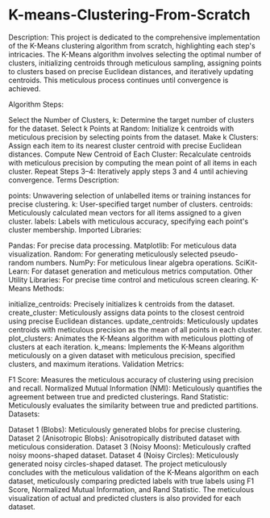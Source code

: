 # K-means-Clustering-From-Scratch

Description:
This project is dedicated to the comprehensive implementation of the K-Means clustering algorithm from scratch, highlighting each step's intricacies. The K-Means algorithm involves selecting the optimal number of clusters, initializing centroids through meticulous sampling, assigning points to clusters based on precise Euclidean distances, and iteratively updating centroids. This meticulous process continues until convergence is achieved.

Algorithm Steps:

Select the Number of Clusters, k: Determine the target number of clusters for the dataset.
Select k Points at Random: Initialize k centroids with meticulous precision by selecting points from the dataset.
Make k Clusters: Assign each item to its nearest cluster centroid with precise Euclidean distances.
Compute New Centroid of Each Cluster: Recalculate centroids with meticulous precision by computing the mean point of all items in each cluster.
Repeat Steps 3–4: Iteratively apply steps 3 and 4 until achieving convergence.
Terms Description:

points: Unwavering selection of unlabelled items or training instances for precise clustering.
k: User-specified target number of clusters.
centroids: Meticulously calculated mean vectors for all items assigned to a given cluster.
labels: Labels with meticulous accuracy, specifying each point's cluster membership.
Imported Libraries:

Pandas: For precise data processing.
Matplotlib: For meticulous data visualization.
Random: For generating meticulously selected pseudo-random numbers.
NumPy: For meticulous linear algebra operations.
SciKit-Learn: For dataset generation and meticulous metrics computation.
Other Utility Libraries: For precise time control and meticulous screen clearing.
K-Means Methods:

initialize_centroids: Precisely initializes k centroids from the dataset.
create_cluster: Meticulously assigns data points to the closest centroid using precise Euclidean distances.
update_centroids: Meticulously updates centroids with meticulous precision as the mean of all points in each cluster.
plot_clusters: Animates the K-Means algorithm with meticulous plotting of clusters at each iteration.
k_means: Implements the K-Means algorithm meticulously on a given dataset with meticulous precision, specified clusters, and maximum iterations.
Validation Metrics:

F1 Score: Measures the meticulous accuracy of clustering using precision and recall.
Normalized Mutual Information (NMI): Meticulously quantifies the agreement between true and predicted clusterings.
Rand Statistic: Meticulously evaluates the similarity between true and predicted partitions.
Datasets:

Dataset 1 (Blobs): Meticulously generated blobs for precise clustering.
Dataset 2 (Anisotropic Blobs): Anisotropically distributed dataset with meticulous consideration.
Dataset 3 (Noisy Moons): Meticulously crafted noisy moons-shaped dataset.
Dataset 4 (Noisy Circles): Meticulously generated noisy circles-shaped dataset.
The project meticulously concludes with the meticulous validation of the K-Means algorithm on each dataset, meticulously comparing predicted labels with true labels using F1 Score, Normalized Mutual Information, and Rand Statistic. The meticulous visualization of actual and predicted clusters is also provided for each dataset.





